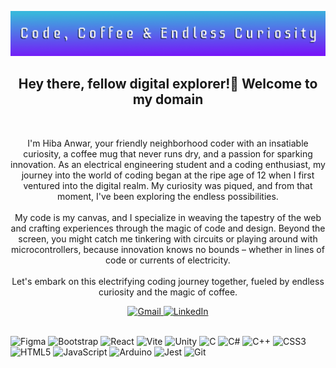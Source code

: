 ![Banner](Banner.png)

<h2 align="center">Hey there, fellow digital explorer!👋 Welcome to my domain</h2>
<br>
<p align="center">
  I'm Hiba Anwar, your friendly neighborhood coder with an insatiable curiosity, a coffee mug that never runs dry, and a passion for sparking innovation. 
  As an electrical engineering student and a coding enthusiast, my journey into the world of coding began at the ripe age of 12 when I first ventured into the digital realm. 
  My curiosity was piqued, and from that moment, I've been exploring the endless possibilities. 
  <br>
  <br>
  My code is my canvas, and I specialize in weaving the tapestry of the web and crafting experiences through the magic of code and design. 
  Beyond the screen, you might catch me tinkering with circuits or playing around with microcontrollers, because innovation knows no bounds – whether in lines of code or currents of electricity. 
  <br>
  <br>
  Let's embark on this electrifying coding journey together, fueled by endless curiosity and the magic of coffee. 
 <br>
</p>

<div align='center'>
  <a href="mailto: hiba2anwar@gmail.com"> 
    <img src="https://img.shields.io/badge/Gmail-D14836?style=for-the-badge&logo=gmail&logoColor=white" alt="Gmail" />
  </a>
  <a href=""> 
    <img src="https://img.shields.io/badge/linkedin-%230077B5.svg?style=for-the-badge&logo=linkedin&logoColor=white" alt="LinkedIn" />
  </a>
</div>
<br>

![Figma](https://img.shields.io/badge/figma-%23F24E1E.svg?style=for-the-badge&logo=figma&logoColor=white)
![Bootstrap](https://img.shields.io/badge/bootstrap-%238511FA.svg?style=for-the-badge&logo=bootstrap&logoColor=white)
![React](https://img.shields.io/badge/react-%2320232a.svg?style=for-the-badge&logo=react&logoColor=%2361DAFB)
![Vite](https://img.shields.io/badge/vite-%23646CFF.svg?style=for-the-badge&logo=vite&logoColor=white)
![Unity](https://img.shields.io/badge/unity-%23000000.svg?style=for-the-badge&logo=unity&logoColor=white)
![C](https://img.shields.io/badge/c-%2300599C.svg?style=for-the-badge&logo=c&logoColor=white)
![C#](https://img.shields.io/badge/c%23-%23239120.svg?style=for-the-badge&logo=c-sharp&logoColor=white)
![C++](https://img.shields.io/badge/c++-%2300599C.svg?style=for-the-badge&logo=c%2B%2B&logoColor=white)
![CSS3](https://img.shields.io/badge/css3-%231572B6.svg?style=for-the-badge&logo=css3&logoColor=white)
![HTML5](https://img.shields.io/badge/html5-%23E34F26.svg?style=for-the-badge&logo=html5&logoColor=white)
![JavaScript](https://img.shields.io/badge/javascript-%23323330.svg?style=for-the-badge&logo=javascript&logoColor=%23F7DF1E)
![Arduino](https://img.shields.io/badge/-Arduino-00979D?style=for-the-badge&logo=Arduino&logoColor=white)
![Jest](https://img.shields.io/badge/-jest-%23C21325?style=for-the-badge&logo=jest&logoColor=white)
![Git](https://img.shields.io/badge/git-%23F05033.svg?style=for-the-badge&logo=git&logoColor=white)
